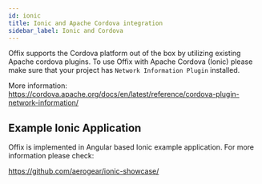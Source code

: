 ```yaml
---
id: ionic
title: Ionic and Apache Cordova integration
sidebar_label: Ionic and Cordova
---
```


Offix supports the Cordova platform out of the box by utilizing existing
Apache cordova plugins. To use Offix with Apache Cordova (Ionic) please make sure 
that your project has `Network Information Plugin` installed.

More information:
https://cordova.apache.org/docs/en/latest/reference/cordova-plugin-network-information/

## Example Ionic Application

Offix is implemented in Angular based Ionic example application.
For more information please check:

https://github.com/aerogear/ionic-showcase/